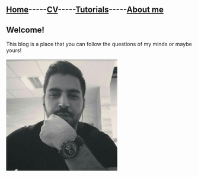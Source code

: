 ## [Home](README.md)-----[CV](cv.md)-----[Tutorials](Tutorials.md)-----[About me](Aboutme.md)
## Welcome!
This blog is a place that you can follow the questions of my minds or maybe yours!
<br/>
<br/>
<img src="img/profile.jpg" width="300px" height="300px">

